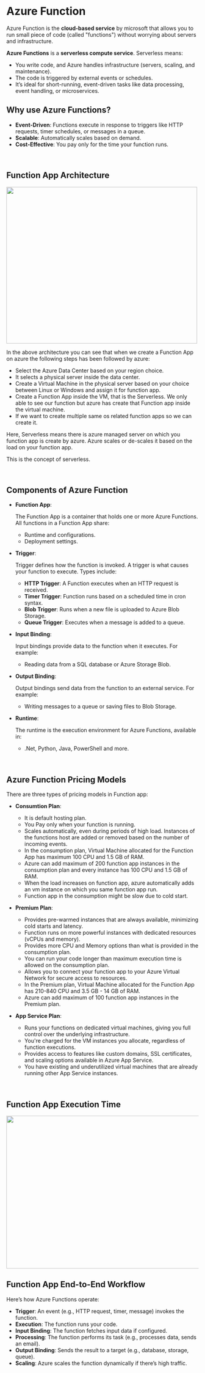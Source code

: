 # Azure Function

Azure Function is the **cloud-based service** by microsoft that allows you to run small piece of code (called "functions") without worrying about servers and infrastructure.

**Azure Functions** is a **serverless compute service**. Serverless means:
- You write code, and Azure handles infrastructure (servers, scaling, and maintenance).
- The code is triggered by external events or schedules.
- It’s ideal for short-running, event-driven tasks like data processing, event handling, or microservices.

## Why use Azure Functions?

- **Event-Driven**: Functions execute in response to triggers like HTTP requests, timer schedules, or messages in a queue.
- **Scalable**: Automatically scales based on demand.
- **Cost-Effective**: You pay only for the time your function runs.

<br>

## Function App Architecture

<img src="https://drive.google.com/uc?export=view&id=14_Q67adSir4Q7wPqIeDHNCB6o5ojfguY" width="500" height="410">

In the above architecture you can see that when we create a Function App on azure the following steps has been followed by azure:
- Select the Azure Data Center based on your region choice.
- It selects a physical server inside the data center.
- Create a Virtual Machine in the physical server based on your choice between Linux or Windows and assign it for function app.
- Create a Function App inside the VM, that is the Serverless. We only able to see our function but azure has create that Function app inside the virtual machine.
- If we want to create multiple same os related function apps so we can create it.

Here, Serverless means there is azure managed server on which you function app is create by azure. Azure scales or de-scales it based on the load on your function app.

This is the concept of serverless.

<br>

## Components of Azure Function

- **Function App**:

  The Function App is a container that holds one or more Azure Functions. All functions in a Function App share:
  - Runtime and configurations.
  - Deployment settings.

- **Trigger**:

  Trigger defines how the function is invoked. A trigger is what causes your function to execute. Types include:

  - **HTTP Trigger**: A Function executes when an HTTP request is received.
  - **Timer Trigger**: Function runs based on a scheduled time in cron syntax.
  - **Blob Trigger**: Runs when a new file is uploaded to Azure Blob Storage.
  - **Queue Trigger**: Executes when a message is added to a queue.
 
- **Input Binding**:

  Input bindings provide data to the function when it executes. For example:
  - Reading data from a SQL database or Azure Storage Blob.

- **Output Binding**:

  Output bindings send data from the function to an external service. For example:
  - Writing messages to a queue or saving files to Blob Storage.

- **Runtime**:

  The runtime is the execution environment for Azure Functions, available in:
  - .Net, Python, Java, PowerShell and more.

<br>

## Azure Function Pricing Models

There are three types of pricing models in Function app:

- **Consumtion Plan**:

  - It is default hosting plan.
  - You Pay only when your function is running.
  - Scales automatically, even during periods of high load. Instances of the functions host are added or removed based on the number of incoming events.
  - In the consumption plan, Virtual Machine allocated for the Function App has maximum 100 CPU and 1.5 GB of RAM.
  - Azure can add maximum of 200 function app instances in the consumption plan and every instance has 100 CPU and 1.5 GB of RAM.
  - When the load increases on function app, azure automatically adds an vm instance on which you same function app run.
  - Function app in the consumption might be slow due to cold start.

- **Premium Plan**:

  - Provides pre-warmed instances that are always available, minimizing cold starts and latency.
  - Function runs on more powerful instances with dedicated resources (vCPUs and memory).
  - Provides more CPU and Memory options than what is provided in the consumption plan.
  - You can run your code longer than maximum execution time is allowed on the consumption plan.
  - Allows you to connect your function app to your Azure Virtual Network for secure access to resources.
  - In the Premium plan, Virtual Machine allocated for the Function App has 210-840 CPU and 3.5 GB - 14 GB of RAM.
  - Azure can add maximum of 100 function app instances in the Premium plan.

- **App Service Plan**:

  - Runs your functions on dedicated virtual machines, giving you full control over the underlying infrastructure.
  - You're charged for the VM instances you allocate, regardless of function executions.
  - Provides access to features like custom domains, SSL certificates, and scaling options available in Azure App Service.
  - You have existing and underutilized virtual machines that are already running other App Service instances.

<br>

## Function App Execution Time

<img src="https://drive.google.com/uc?export=view&id=1CnSpbscQipz-84pkVXubmYcYe21_1qb8" width="600" height="400">

<br>

## Function App End-to-End Workflow

Here’s how Azure Functions operate:

- **Trigger**: An event (e.g., HTTP request, timer, message) invokes the function.
- **Execution**: The function runs your code.
- **Input Binding**: The function fetches input data if configured.
- **Processing**: The function performs its task (e.g., processes data, sends an email).
- **Output Binding**: Sends the result to a target (e.g., database, storage, queue).
- **Scaling**: Azure scales the function dynamically if there’s high traffic.

